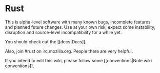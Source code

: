 # Rust

This is alpha-level software with many known bugs, incomplete features and planned future changes. Use at your own risk, expect some instability, disruption and source-level incompatibility for a while yet.

You should check out the [[docs|Docs]].

Also, join #rust on irc.mozilla.org. People there are very helpful.

If you intend to edit this wiki, please follow some [[conventions|Note wiki conventions]].